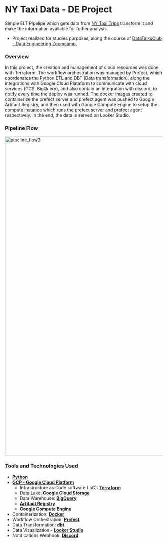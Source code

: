 # NY Taxi Data - DE Project

Simple ELT Pipelipe which gets data from [NY Taxi Trips](https://www.nyc.gov/site/tlc/about/tlc-trip-record-data.page) transform it and make the information available for futher analysis.
- Project realized for studies purposes, along the course of [DataTalksClub - Data Engineering Zoomcamp.](https://github.com/DataTalksClub/data-engineering-zoomcamp)

### Overview
In this project, the creation and management of cloud resources was done with Terraform.
The workflow orchestration was managed by Prefect, which coordenates the Python ETL and DBT (Data transformation), along the integrations with Google Cloud Plataform to communicate with cloud services (GCS, BigQuery), and also contain an integration with discord, to notify every time the deploy was runned.
The docker images created to containerize the prefect server and prefect agent was pushed to Google Artifact Registry, and then used with Google Compute Engine to setup the compute instance which runs the prefect server and prefect agent respectively.
In the end, the data is served on Looker Studio.

### Pipeline Flow
<img width="1020" alt="pipeline_flow3" src="https://github.com/warzinnn/ny-taxi-data/assets/102708101/e3b93d30-3728-4e4b-af3b-1f6ea14defe1">

### Tools and Technologies Used
- [**Python**](https://www.python.org)
- [**GCP - Google Cloud Platform**](https://cloud.google.com)
    - Infrastructure as Code software (IaC): [**Terraform**](https://www.terraform.io)
    - Data Lake: [**Google Cloud Storage**](https://cloud.google.com/storage)
    - Data Warehouse: [**BigQuery**](https://cloud.google.com/bigquery)
    - [**Artifact Registry**](https://cloud.google.com/artifact-registry?hl=pt-br)
    - [**Google Compute Engine**](https://cloud.google.com/compute?hl=pt-br)
- Containerization: [**Docker**](https://www.docker.com)
- Workflow Orchestration: [**Prefect**](https://www.prefect.io/)
- Data Transformation: [**dbt**](https://www.getdbt.com)
- Data Visualization - [**Looker Studio**](https://lookerstudio.google.com/)
- Notifications Webhook: [**Discord**](https://discord.com/developers/docs/resources/webhook)

